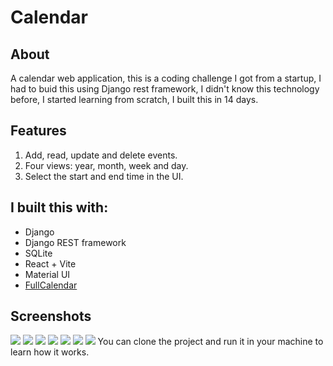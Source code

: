 # Calendar
## About 
A calendar web application, this is a coding challenge I got from a startup, I had to buid this using Django rest framework, I didn't know this technology before, I started learning from scratch, I built this in 14 days. 
## Features
1. Add, read, update and delete events.
2. Four views: year, month, week and day.
3. Select the start and end time in the UI.
## I built this with: 
- Django
- Django REST framework
- SQLite
- React + Vite
- Material UI
- [FullCalendar](https://fullcalendar.io/docs/react)
## Screenshots 
![](https://pbs.twimg.com/media/F5zxi_RW4AAwhi7?format=png&name=large)
![](https://pbs.twimg.com/media/F5zxkLyWEAAZgK3?format=png&name=large) 
![](https://pbs.twimg.com/media/F5zxlmNW4AEWmBH?format=png&name=large) 
![](https://pbs.twimg.com/media/F5zxnWjWkAElFyC?format=png&name=large) 
![](https://pbs.twimg.com/media/F5zyUldWEAAp5Mn?format=png&name=large) 
![](https://pbs.twimg.com/media/F5zyWtRWEAAzoY4?format=jpg&name=large)
![](https://pbs.twimg.com/media/F5zyXfeWEAENRyZ?format=jpg&name=large)
You can clone the project and run it in your machine to learn how it works.
